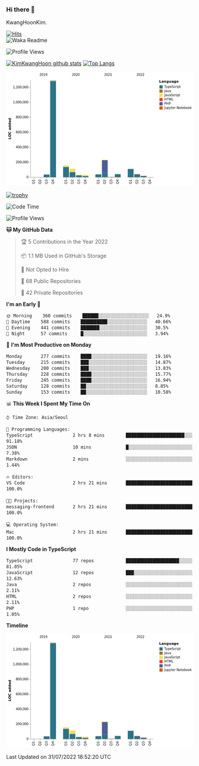 ### Hi there 👋

KwangHoonKim.

[![Hits](https://hits.seeyoufarm.com/api/count/incr/badge.svg?url=https%3A%2F%2Fgithub.com%2Frhkdgns95)](https://hits.seeyoufarm.com)  
![Waka Readme](https://github.com/rhkdgns95/rhkdgns95/workflows/Waka%20Readme/badge.svg)

![Profile Views](http://img.shields.io/badge/Profile%20Views-0-blue)

[![KimKwangHoon github stats](https://github-readme-stats.vercel.app/api?username=rhkdgns95&show_icons=true)](https://github.com/rhkdgns95/github-readme-stats)   [![Top Langs](https://github-readme-stats.vercel.app/api/top-langs/?username=rhkdgns95&layout=compact)](https://github.com/rhkdgns95/github-readme-stats)   


![Chart not found](https://raw.githubusercontent.com/rhkdgns95/rhkdgns95/master/charts/bar_graph.png) 

[![trophy](https://github-profile-trophy.vercel.app/?username=rhkdgns95)](https://github.com/rhkdgns95/github-profile-trophy)

<!--START_SECTION:waka-->
![Code Time](http://img.shields.io/badge/Code%20Time-0%20secs-blue)

![Profile Views](http://img.shields.io/badge/Profile%20Views-1-blue)

**🐱 My GitHub Data** 

> 🏆 5 Contributions in the Year 2022
 > 
> 📦 1.1 MB Used in GitHub's Storage 
 > 
> 🚫 Not Opted to Hire
 > 
> 📜 68 Public Repositories 
 > 
> 🔑 42 Private Repositories  
 > 
**I'm an Early 🐤** 

```text
🌞 Morning    360 commits    ██████░░░░░░░░░░░░░░░░░░░   24.9% 
🌆 Daytime    588 commits    ██████████░░░░░░░░░░░░░░░   40.66% 
🌃 Evening    441 commits    ███████░░░░░░░░░░░░░░░░░░   30.5% 
🌙 Night      57 commits     █░░░░░░░░░░░░░░░░░░░░░░░░   3.94%

```
📅 **I'm Most Productive on Monday** 

```text
Monday       277 commits    ████░░░░░░░░░░░░░░░░░░░░░   19.16% 
Tuesday      215 commits    ███░░░░░░░░░░░░░░░░░░░░░░   14.87% 
Wednesday    200 commits    ███░░░░░░░░░░░░░░░░░░░░░░   13.83% 
Thursday     228 commits    ████░░░░░░░░░░░░░░░░░░░░░   15.77% 
Friday       245 commits    ████░░░░░░░░░░░░░░░░░░░░░   16.94% 
Saturday     128 commits    ██░░░░░░░░░░░░░░░░░░░░░░░   8.85% 
Sunday       153 commits    ██░░░░░░░░░░░░░░░░░░░░░░░   10.58%

```


📊 **This Week I Spent My Time On** 

```text
⌚︎ Time Zone: Asia/Seoul

💬 Programming Languages: 
TypeScript               2 hrs 8 mins        ██████████████████████░░░   91.18% 
JSON                     10 mins             █░░░░░░░░░░░░░░░░░░░░░░░░   7.38% 
Markdown                 2 mins              ░░░░░░░░░░░░░░░░░░░░░░░░░   1.44%

🔥 Editors: 
VS Code                  2 hrs 21 mins       █████████████████████████   100.0%

🐱‍💻 Projects: 
messaging-frontend       2 hrs 21 mins       █████████████████████████   100.0%

💻 Operating System: 
Mac                      2 hrs 21 mins       █████████████████████████   100.0%

```

**I Mostly Code in TypeScript** 

```text
TypeScript               77 repos            ████████████████████░░░░░   81.05% 
JavaScript               12 repos            ███░░░░░░░░░░░░░░░░░░░░░░   12.63% 
Java                     2 repos             ░░░░░░░░░░░░░░░░░░░░░░░░░   2.11% 
HTML                     2 repos             ░░░░░░░░░░░░░░░░░░░░░░░░░   2.11% 
PHP                      1 repo              ░░░░░░░░░░░░░░░░░░░░░░░░░   1.05%

```


**Timeline**

![Chart not found](https://raw.githubusercontent.com/rhkdgns95/rhkdgns95/master/charts/bar_graph.png) 


 Last Updated on 31/07/2022 18:52:20 UTC
<!--END_SECTION:waka-->
